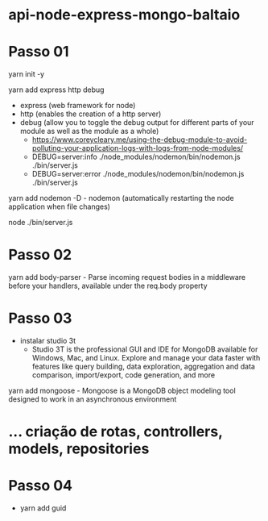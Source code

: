 # api-node-express-mongo-baltaio

# Passo 01

yarn init -y

yarn add express http debug

- express (web framework for node)
- http (enables the creation of a http server)
- debug (allow you to toggle the debug output for different parts of your module as well as the module as a whole)
    - https://www.coreycleary.me/using-the-debug-module-to-avoid-polluting-your-application-logs-with-logs-from-node-modules/
    - DEBUG=server:info ./node_modules/nodemon/bin/nodemon.js ./bin/server.js
    - DEBUG=server:error ./node_modules/nodemon/bin/nodemon.js ./bin/server.js

yarn add nodemon -D
    - nodemon (automatically restarting the node application when file changes)

node ./bin/server.js

# Passo 02

yarn add body-parser
    - Parse incoming request bodies in a middleware before your handlers, available under the req.body property

# Passo 03

- instalar studio 3t
    - Studio 3T is the professional GUI and IDE for MongoDB available for Windows, Mac, and Linux. Explore and manage your data faster with features like query building, data exploration, aggregation and data comparison, import/export, code generation, and more

yarn add mongoose
    - Mongoose is a MongoDB object modeling tool designed to work in an asynchronous environment

# ... criação de rotas, controllers, models, repositories

# Passo 04

- yarn add guid